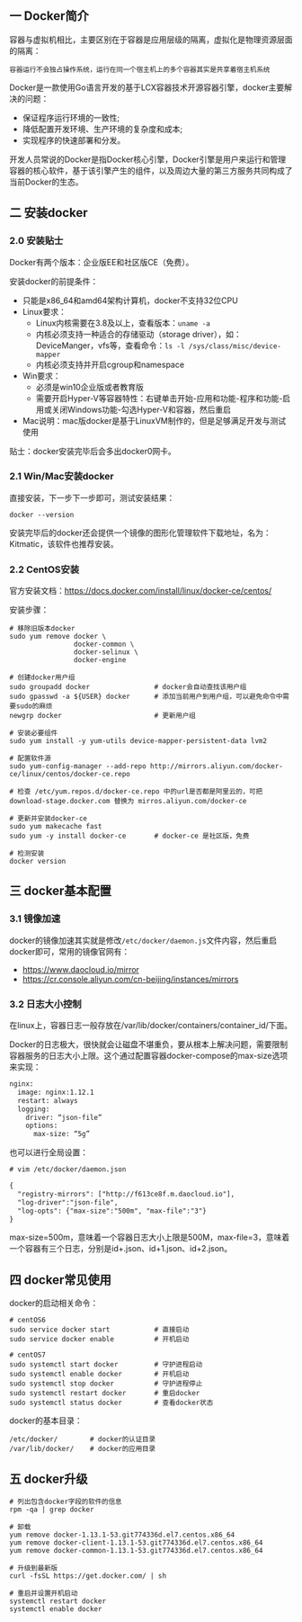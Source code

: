 ## 一 Docker简介

容器与虚拟机相比，主要区别在于容器是应用层级的隔离，虚拟化是物理资源层面的隔离：
```
容器运行不会独占操作系统，运行在同一个宿主机上的多个容器其实是共享着宿主机系统
```

Docker是一款使用Go语言开发的基于LCX容器技术开源容器引擎，docker主要解决的问题：
- 保证程序运行环境的一致性; 
- 降低配置开发环境、生产环境的复杂度和成本; 
- 实现程序的快速部署和分发。

开发人员常说的Docker是指Docker核心引擎，Docker引擎是用户来运行和管理容器的核心软件，基于该引擎产生的组件，以及周边大量的第三方服务共同构成了当前Docker的生态。  

## 二 安装docker

### 2.0 安装贴士

Docker有两个版本：企业版EE和社区版CE（免费）。   

安装docker的前提条件：
- 只能是x86_64和amd64架构计算机，docker不支持32位CPU
- Linux要求：
  - Linux内核需要在3.8及以上，查看版本：`uname -a`
  - 内核必须支持一种适合的存储驱动（storage driver），如：DeviceManger，vfs等，查看命令：`ls -l /sys/class/misc/device-mapper`
  - 内核必须支持并开启cgroup和namespace
- Win要求：
  - 必须是win10企业版或者教育版
  - 需要开启Hyper-V等容器特性：右键单击开始-应用和功能-程序和功能-启用或关闭Windows功能-勾选Hyper-V和容器，然后重启
- Mac说明：mac版docker是基于LinuxVM制作的，但是足够满足开发与测试使用

贴士：docker安装完毕后会多出docker0网卡。

### 2.1 Win/Mac安装docker

直接安装，下一步下一步即可，测试安装结果：
```
docker --version
```

安装完毕后的docker还会提供一个镜像的图形化管理软件下载地址，名为：Kitmatic，该软件也推荐安装。  

### 2.2  CentOS安装

官方安装文档：https://docs.docker.com/install/linux/docker-ce/centos/  

安装步骤：
```
# 移除旧版本docker
sudo yum remove docker \
                docker-common \
                docker-selinux \
                docker-engine

# 创建docker用户组
sudo groupadd docker                # docker会自动查找该用户组
sudo gpasswd -a ${USER} docker      # 添加当前用户到用户组，可以避免命令中需要sudo的麻烦
newgrp docker                       # 更新用户组

# 安装必要组件
sudo yum install -y yum-utils device-mapper-persistent-data lvm2

# 配置软件源
sudo yum-config-manager --add-repo http://mirrors.aliyun.com/docker-ce/linux/centos/docker-ce.repo

# 检查 /etc/yum.repos.d/docker-ce.repo 中的url是否都是阿里云的，可把 download-stage.docker.com 替换为 mirros.aliyun.com/docker-ce   

# 更新并安装docker-ce
sudo yum makecache fast
sudo yum -y install docker-ce       # docker-ce 是社区版，免费

# 检测安装
docker version
```

## 三 docker基本配置

### 3.1 镜像加速

docker的镜像加速其实就是修改`/etc/docker/daemon.js`文件内容，然后重启docker即可，常用的镜像官网有：
- https://www.daocloud.io/mirror 
- https://cr.console.aliyun.com/cn-beijing/instances/mirrors

### 3.2 日志大小控制

在linux上，容器日志一般存放在/var/lib/docker/containers/container_id/下面。

Docker的日志极大，很快就会让磁盘不堪重负，要从根本上解决问题，需要限制容器服务的日志大小上限。这个通过配置容器docker-compose的max-size选项来实现：

```txt
nginx: 
  image: nginx:1.12.1 
  restart: always 
  logging: 
    driver: “json-file” 
    options: 
      max-size: “5g” 
```

也可以进行全局设置：

```txt
# vim /etc/docker/daemon.json

{
  "registry-mirrors": ["http://f613ce8f.m.daocloud.io"],
  "log-driver":"json-file",
  "log-opts": {"max-size":"500m", "max-file":"3"}
}
```

max-size=500m，意味着一个容器日志大小上限是500M，max-file=3，意味着一个容器有三个日志，分别是id+.json、id+1.json、id+2.json。

## 四 docker常见使用

docker的启动相关命令：
```
# centOS6
sudo service docker start           # 直接启动
sudo service docker enable          # 开机启动

# centOS7
sudo systemctl start docker         # 守护进程启动
sudo systemctl enable docker        # 开机启动
sudo systemctl stop docker          # 守护进程停止
sudo systemctl restart docker       # 重启docker
sudo systemctl status docker        # 查看docker状态
```

docker的基本目录：
```
/etc/docker/        # docker的认证目录
/var/lib/docker/    # docker的应用目录
```

## 五 docker升级

```
# 列出包含docker字段的软件的信息
rpm -qa | grep docker

# 卸载 
yum remove docker-1.13.1-53.git774336d.el7.centos.x86_64
yum remove docker-client-1.13.1-53.git774336d.el7.centos.x86_64
yum remove docker-common-1.13.1-53.git774336d.el7.centos.x86_64

# 升级到最新版
curl -fsSL https://get.docker.com/ | sh

# 重启并设置开机启动
systemctl restart docker
systemctl enable docker
```
